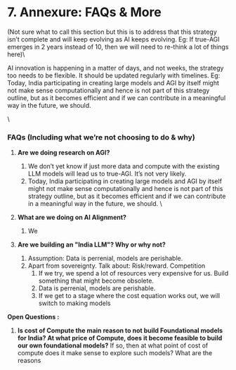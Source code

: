 # 7. Annexure: FAQs & More

(Not sure what to call this section but this is to address that this strategy isn’t complete and will keep evolving as AI keeps evolving. Eg: If true-AGI emerges in 2 years instead of 10, then we will need to re-think a lot of things here)\


AI innovation is happening in a matter of days, and not weeks, the strategy too needs to be flexible. It should be updated regularly with timelines. Eg: Today, India participating in creating large models and AGI by itself might not make sense computationally and hence is not part of this strategy outline, but as it becomes efficient and if we can contribute in a meaningful way in the future, we should.

\


### FAQs (Including what we’re not choosing to do & why)

1. **Are we doing research on AGI?**
   1. We don’t yet know if just more data and compute with the existing LLM models will lead us to true-AGI. It’s not very likely.
   2. Today, India participating in creating large models and AGI by itself might not make sense computationally and hence is not part of this strategy outline, but as it becomes efficient and if we can contribute in a meaningful way in the future, we should. \

2. **What are we doing on AI Alignment?**
   1. We
3. **Are we building an "India LLM"? Why or why not?**
   1. Assumption: Data is perrenial, models are perishable.
   2. Apart from sovereignty. Talk about: Risk/reward. Competition
      1. If we try, we spend a lot of resources very expensive for us. Build something that might become obsolete.
      2. Data is perrenial, models are perishable.
      3. If we get to a stage where the cost equation works out, we will switch to making models

**Open Questions :**&#x20;

1. **Is cost of Compute the main reason to not build Foundational models for India? At what price of Compute, does it become feasible to build our own foundational models?** If so, then at what point of cost of compute does it make sense to explore such models? What are the reasons &#x20;

